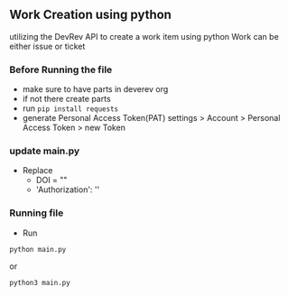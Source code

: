 ## Work Creation using python
utilizing the DevRev API to create a work item using python
Work can be either issue or ticket 

### Before Running the file
* make sure to have parts in deverev org
* if not there create parts
* run ` pip install requests `
* generate Personal Access Token(PAT) settings > Account > Personal Access Token > new Token

### update main.py
* Replace
  * DOI = "<YOUR ID>"
  * 'Authorization': '<YOUR PAT>'


### Running file 
* Run
```
python main.py
```
or 
```
python3 main.py
```
  
  

